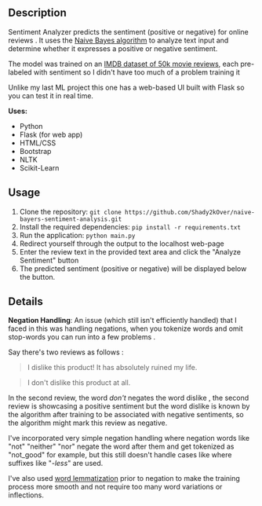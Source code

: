 ## Description

Sentiment Analyzer predicts the sentiment (positive or negative) for online reviews . It uses the [Naive Bayes algorithm](https://www.javatpoint.com/machine-learning-naive-bayes-classifier) to analyze text input and determine whether it expresses a positive or negative sentiment. 

The model was trained on an [IMDB dataset of 50k movie reviews](https://www.kaggle.com/datasets/lakshmi25npathi/imdb-dataset-of-50k-movie-reviews?resource=download), each pre-labeled with sentiment so I didn't have too much of a problem training it

Unlike my last ML project this one has a web-based UI built with Flask so you can test it in real time. 

**Uses:** 

 - Python 
 - Flask (for web app)
 - HTML/CSS
 - Bootstrap
 - NLTK
 - Scikit-Learn

## Usage

1.  Clone the repository: `git clone https://github.com/Shady2kOver/naive-bayers-sentiment-analysis.git`
2.  Install the required dependencies: `pip install -r requirements.txt`
3.  Run the application: `python main.py`
4.  Redirect yourself through the output to the localhost web-page
5.  Enter the review text in the provided text area and click the "Analyze Sentiment" button
6.  The predicted sentiment (positive or negative) will be displayed below the button.

## Details
**Negation Handling**: An issue (which still isn't efficiently handled) that I faced in this was handling negations, when you tokenize words and omit stop-words you can run into a few problems .

Say there's two reviews as follows :

> I dislike this product! It has absolutely ruined my life.

> I don't dislike this product at all.

In the second review, the word *don't* negates the word dislike , the second review is showcasing a positive sentiment but the word dislike is known by the algorithm after training to be associated with negative sentiments, so the algorithm might mark this review as negative.

I've incorporated very simple negation handling where negation words like "not" "neither" "nor" negate the word after them and get tokenized as "not_good" for example, but this still doesn't handle cases like where suffixes like "*-less*" are used.

I've also used [word lemmatization](https://www.nltk.org/_modules/nltk/stem/wordnet.html) prior to negation to make the training process more smooth and not require too many word variations or inflections.


